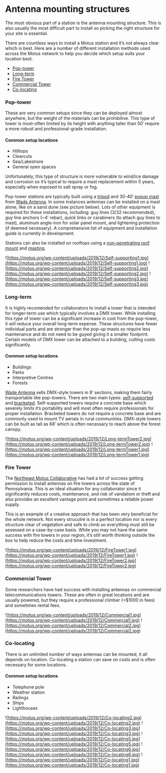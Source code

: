 # Antenna mounting structures

The most obvious part of a station is the antenna mounting structure. This is also usually the most difficult part to install so picking the right structure for your site is essential.

There are countless ways to install a Motus station and it’s not always clear which is best. Here are a number of different installation methods used across the Motus network to help you decide which setup suits your location best.

* [Pop-tower](https://motus.org/station-examples/#pop-tower)
* [Long-term](https://motus.org/station-examples/#long-term)
* [Fire Tower](https://motus.org/station-examples/#fire-tower)
* [Commercial Tower](https://motus.org/station-examples/#commercial-tower)
* [Co-locating](https://motus.org/station-examples/#co-locating)

### Pop-tower

These are very common setups since they can be deployed almost anywhere, but the weight of the materials can be prohibitive. This type of tower is most-often limited by its height with anything taller than 50′ require a more robust and professional-grade installation.

#### **Common setup locations**

* Hilltops
* Clearcuts
* Sea/Lakeshore
* General open spaces

Unfortunately, this type of structure is more vulnerable to wind/ice damage and corrosion so it’s typical to require a mast replacement within 5 years, especially when exposed to salt spray or fog.

Pop-tower stations are typically built using a [tripod](http://wadeantenna.com/product/10-foot-tripod/) and 30-40′ [popup mast](http://wadeantenna.com/product/1499/) from [Wade Antenna](http://wadeantenna.com/). In some instances antennas can be installed on a mast alone, like on a sand dune (see picture below). Lots of other equipment is required for these installations, including: guy lines (3/32 recommended), guy line anchors (\~4′ rebar), quick links or carabiners (to attach guy lines to mast), aluminum angle-iron for solar panel mount, and lightening protection (if deemed necessary). A comprehensive list of equipment and installation guide is currently in development.

Stations can also be installed on rooftops using a [non-penetrating roof mount](http://wadeantenna.com/product/heavy-duty-non-penetrating-roof-mount/) and [masting](http://wadeantenna.com/product/masting/).

![https://motus.org/wp-content/uploads/2019/12/Self-supporting1.jpg](https://motus.org/wp-content/uploads/2019/12/Self-supporting1.jpg) ![https://motus.org/wp-content/uploads/2019/12/Self-supporting2.jpg](https://motus.org/wp-content/uploads/2019/12/Self-supporting2.jpg) ![https://motus.org/wp-content/uploads/2019/12/Self-supporting3.jpg](https://motus.org/wp-content/uploads/2019/12/Self-supporting3.jpg)

### Long-term

It is highly recomended for collaborators to install a tower that is intended for longer-term use which typically involves a DMX tower. While installing this type of tower can be a significant increase in cost from the pop-tower, it will reduce your overall long-term expense. These structures have fewer individual parts and are stronger than the pop-up masts so require less maintenance and do not need to be guyed giving it a smaller footprint. Certain models of DMX tower can be attached to a building, cutting costs significantly.

#### **Common setup locations**

* Buildings
* Parks
* Interpretive Centres
* Forests

[Wade Antenna](http://wadeantenna.com/) sells DMX-style towers in 8′ sections, making them fairly transportable like pop-towers. There are two main types: [self-supported](http://wadeantenna.com/product/36-foot-dmx-standard-duty-tower/) and [bracketed](http://wadeantenna.com/product/36-foot-dmx-bracketed-tower/). Self-supported towers require a concrete base which severely limits it’s portability and will most often require professionals for proper installation. Bracketed towers do not require a concrete base and are commonly used to mount TV aerials in rural communities. DMX-style towers can be built as tall as 68′ which is often necessary to reach above the forest canopy.

![https://motus.org/wp-content/uploads/2019/12/Long-termTower2.jpg](https://motus.org/wp-content/uploads/2019/12/Long-termTower2.jpg) ![https://motus.org/wp-content/uploads/2019/12/Long-termTower1.jpg](https://motus.org/wp-content/uploads/2019/12/Long-termTower1.jpg)

### Fire Tower

The [Northeast Motus Collaborative](https://motus.org/station-examples/) has had a lot of success getting permission to install antennas on fire towers across the state of Pennsylvania. This is an ideal situation for any collaborator since it significantly reduces costs, maintenance, and risk of vandalism or theft and also provides an excellent vantage point and sometimes a reliable power supply.

This is an example of a creative approach that has been very beneficial for the whole network. Not every strucutre is in a perfect location nor is every structure clear of vegetation and safe to climb so everything must still be assessed on a case-by-case basis. While you may not have the same success with fire towers in your region, it’s still worth thinking outside the box to help reduce the costs and time investment.

![https://motus.org/wp-content/uploads/2019/12/FireTower1.jpg](https://motus.org/wp-content/uploads/2019/12/FireTower1.jpg) ![https://motus.org/wp-content/uploads/2019/12/FireTower2.jpg](https://motus.org/wp-content/uploads/2019/12/FireTower2.jpg)

### Commercial Tower

Some researchers have had success with installing antennas on commercial telecommunications towers. These are often in great locations and are usually powered, but they require a professional climber (+$1000 in fees) and sometimes rental fees.

![https://motus.org/wp-content/uploads/2019/12/Commercial1.jpg](https://motus.org/wp-content/uploads/2019/12/Commercial1.jpg) ![https://motus.org/wp-content/uploads/2019/12/Commercial2.jpg](https://motus.org/wp-content/uploads/2019/12/Commercial2.jpg)

### Co-locating

There is an unlimited number of ways antennas can be mounted, it all depends on location. Co-locating a station can save on costs and is often necessary for some locations.

#### **Common setup locations**

* Telephone pole
* Weather station
* Railings
* Ships
* Lighthouses

![https://motus.org/wp-content/uploads/2019/12/Co-locating2.jpg](https://motus.org/wp-content/uploads/2019/12/Co-locating2.jpg) ![https://motus.org/wp-content/uploads/2019/12/Co-locating3.jpg](https://motus.org/wp-content/uploads/2019/12/Co-locating3.jpg) ![https://motus.org/wp-content/uploads/2019/12/Co-locating5.jpg](https://motus.org/wp-content/uploads/2019/12/Co-locating5.jpg) ![https://motus.org/wp-content/uploads/2019/12/Co-locating6.jpg](https://motus.org/wp-content/uploads/2019/12/Co-locating6.jpg) ![https://motus.org/wp-content/uploads/2019/12/Co-locating1.jpg](https://motus.org/wp-content/uploads/2019/12/Co-locating1.jpg)
